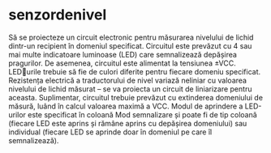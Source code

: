 # senzordenivel
Să se proiecteze un circuit electronic pentru măsurarea nivelului de lichid dintr-un recipient în 
domeniul specificat. Circuitul este prevăzut cu 4 sau mai multe indicatoare luminoase (LED) care 
semnalizează depășirea pragurilor. De asemenea, circuitul este alimentat la tensiunea ±VCC. LEDurile trebuie să fie de culori diferite pentru fiecare domeniu specificat. Rezistența electrică a 
traductorului de nivel variază neliniar cu valoarea nivelului de lichid măsurat – se va proiecta un 
circuit de liniarizare pentru aceasta. Suplimentar, circuitul trebuie prevăzut cu extinderea 
domeniului de măsură, luând în calcul valoarea maximă a VCC. Modul de aprindere a LED-urilor 
este specificat în coloană Mod semnalizare și poate fi de tip coloană (fiecare LED este aprins și 
rămâne aprins cu depășirea domeniului) sau individual (fiecare LED se aprinde doar în domeniul 
pe care îl semnalizează).
